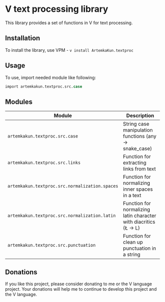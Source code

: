 # V text processing library

This library provides a set of functions in V for text processing.

## Installation

To install the library, use VPM - `v install ArtemkaKun.textproc`

## Usage

To use, import needed module like following:

```v
import artemkakun.textproc.src.case
```

## Modules

| Module                                         | Description                                                      |
|------------------------------------------------|------------------------------------------------------------------|
| `artemkakun.textproc.src.case`                 | String case manipulation functions (any → snake_case)            |
| `artemkakun.textproc.src.links`                | Function for extracting links from text                          |
| `artemkakun.textproc.src.normalization.spaces` | Function for normalizing inner spaces in a text                  |
| `artemkakun.textproc.src.normalization.latin`  | Function for normalizing latin character with diacritics (Ł → L) |
| `artemkakun.textproc.src.punctuation`          | Function for clean up punctuation in a string                    |


## Donations

If you like this project, please consider donating to me or the V language project.
Your donations will help me to continue to develop this project and the V language.
